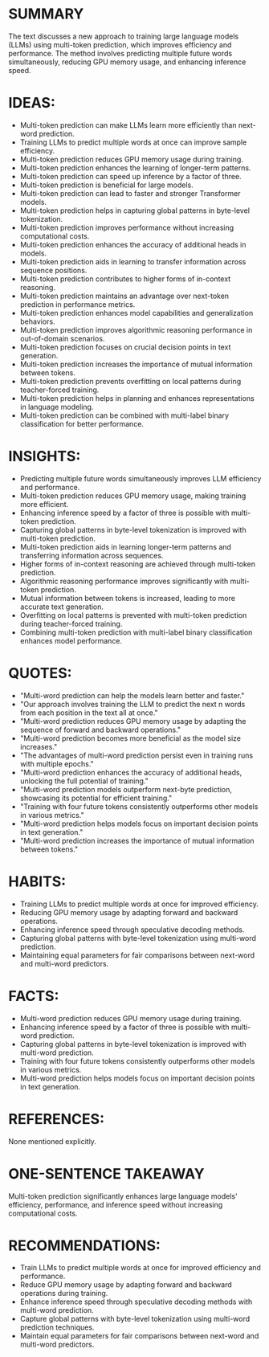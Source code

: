 # SUMMARY
The text discusses a new approach to training large language models (LLMs) using multi-token prediction, which improves efficiency and performance. The method involves predicting multiple future words simultaneously, reducing GPU memory usage, and enhancing inference speed.

# IDEAS:
- Multi-token prediction can make LLMs learn more efficiently than next-word prediction.
- Training LLMs to predict multiple words at once can improve sample efficiency.
- Multi-token prediction reduces GPU memory usage during training.
- Multi-token prediction enhances the learning of longer-term patterns.
- Multi-token prediction can speed up inference by a factor of three.
- Multi-token prediction is beneficial for large models.
- Multi-token prediction can lead to faster and stronger Transformer models.
- Multi-token prediction helps in capturing global patterns in byte-level tokenization.
- Multi-token prediction improves performance without increasing computational costs.
- Multi-token prediction enhances the accuracy of additional heads in models.
- Multi-token prediction aids in learning to transfer information across sequence positions.
- Multi-token prediction contributes to higher forms of in-context reasoning.
- Multi-token prediction maintains an advantage over next-token prediction in performance metrics.
- Multi-token prediction enhances model capabilities and generalization behaviors.
- Multi-token prediction improves algorithmic reasoning performance in out-of-domain scenarios.
- Multi-token prediction focuses on crucial decision points in text generation.
- Multi-token prediction increases the importance of mutual information between tokens.
- Multi-token prediction prevents overfitting on local patterns during teacher-forced training.
- Multi-token prediction helps in planning and enhances representations in language modeling.
- Multi-token prediction can be combined with multi-label binary classification for better performance.

# INSIGHTS:
- Predicting multiple future words simultaneously improves LLM efficiency and performance.
- Multi-token prediction reduces GPU memory usage, making training more efficient.
- Enhancing inference speed by a factor of three is possible with multi-token prediction.
- Capturing global patterns in byte-level tokenization is improved with multi-token prediction.
- Multi-token prediction aids in learning longer-term patterns and transferring information across sequences.
- Higher forms of in-context reasoning are achieved through multi-token prediction.
- Algorithmic reasoning performance improves significantly with multi-token prediction.
- Mutual information between tokens is increased, leading to more accurate text generation.
- Overfitting on local patterns is prevented with multi-token prediction during teacher-forced training.
- Combining multi-token prediction with multi-label binary classification enhances model performance.

# QUOTES:
- "Multi-word prediction can help the models learn better and faster."
- "Our approach involves training the LLM to predict the next n words from each position in the text all at once."
- "Multi-word prediction reduces GPU memory usage by adapting the sequence of forward and backward operations."
- "Multi-word prediction becomes more beneficial as the model size increases."
- "The advantages of multi-word prediction persist even in training runs with multiple epochs."
- "Multi-word prediction enhances the accuracy of additional heads, unlocking the full potential of training."
- "Multi-word prediction models outperform next-byte prediction, showcasing its potential for efficient training."
- "Training with four future tokens consistently outperforms other models in various metrics."
- "Multi-word prediction helps models focus on important decision points in text generation."
- "Multi-word prediction increases the importance of mutual information between tokens."

# HABITS:
- Training LLMs to predict multiple words at once for improved efficiency.
- Reducing GPU memory usage by adapting forward and backward operations.
- Enhancing inference speed through speculative decoding methods.
- Capturing global patterns with byte-level tokenization using multi-word prediction.
- Maintaining equal parameters for fair comparisons between next-word and multi-word predictors.

# FACTS:
- Multi-word prediction reduces GPU memory usage during training.
- Enhancing inference speed by a factor of three is possible with multi-word prediction.
- Capturing global patterns in byte-level tokenization is improved with multi-word prediction.
- Training with four future tokens consistently outperforms other models in various metrics.
- Multi-word prediction helps models focus on important decision points in text generation.

# REFERENCES:
None mentioned explicitly.

# ONE-SENTENCE TAKEAWAY
Multi-token prediction significantly enhances large language models' efficiency, performance, and inference speed without increasing computational costs.

# RECOMMENDATIONS:
- Train LLMs to predict multiple words at once for improved efficiency and performance.
- Reduce GPU memory usage by adapting forward and backward operations during training.
- Enhance inference speed through speculative decoding methods with multi-word prediction.
- Capture global patterns with byte-level tokenization using multi-word prediction techniques.
- Maintain equal parameters for fair comparisons between next-word and multi-word predictors.